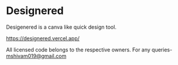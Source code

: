 # Designered

Desigenered is a canva like quick design tool.

https://designered.vercel.app/
 

All licensed code belongs to the respective owners. For any queries- mshivam019@gmail.com 